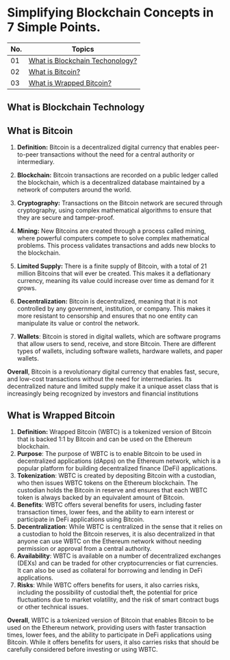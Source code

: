 # Simplifying Blockchain Concepts in 7 Simple Points.

| No. | Topics                                                                            |
| --- | -------------------------------------------------------------------------------------------- |
| 01  | [What is Blockchain Techonology?](#what-is-blockchain-technology)                                                   |
| 02  | [What is Bitcoin?](#what-is-bitcoin)                                                   |
| 03  | [What is Wrapped Bitcoin?](#what-is-wrapped-bitcoin)                                                   |


## What is Blockchain Technology
## What is Bitcoin
1. **Definition:** Bitcoin is a decentralized digital currency that enables peer-to-peer transactions without the need for a central authority or intermediary.

2. **Blockchain:** Bitcoin transactions are recorded on a public ledger called the blockchain, which is a decentralized database maintained by a network of computers around the world.

3. **Cryptography:** Transactions on the Bitcoin network are secured through cryptography, using complex mathematical algorithms to ensure that they are secure and tamper-proof.

4. **Mining:** New Bitcoins are created through a process called mining, where powerful computers compete to solve complex mathematical problems. This process validates transactions and adds new blocks to the blockchain.

5. **Limited Supply:** There is a finite supply of Bitcoin, with a total of 21 million Bitcoins that will ever be created. This makes it a deflationary currency, meaning its value could increase over time as demand for it grows.

6. **Decentralization:** Bitcoin is decentralized, meaning that it is not controlled by any government, institution, or company. This makes it more resistant to censorship and ensures that no one entity can manipulate its value or control the network.

7. **Wallets**: Bitcoin is stored in digital wallets, which are software programs that allow users to send, receive, and store Bitcoin. There are different types of wallets, including software wallets, hardware wallets, and paper wallets.

**Overall**, Bitcoin is a revolutionary digital currency that enables fast, secure, and low-cost transactions without the need for intermediaries. Its decentralized nature and limited supply make it a unique asset class that is increasingly being recognized by investors and financial institutions

## What is Wrapped Bitcoin
1. **Definition:** Wrapped Bitcoin (WBTC) is a tokenized version of Bitcoin that is backed 1:1 by Bitcoin and can be used on the Ethereum blockchain.
2. **Purpose**: The purpose of WBTC is to enable Bitcoin to be used in decentralized applications (dApps) on the Ethereum network, which is a popular platform for building decentralized finance (DeFi) applications.
3. **Tokenization**: WBTC is created by depositing Bitcoin with a custodian, who then issues WBTC tokens on the Ethereum blockchain. The custodian holds the Bitcoin in reserve and ensures that each WBTC token is always backed by an equivalent amount of Bitcoin.
4. **Benefits**: WBTC offers several benefits for users, including faster transaction times, lower fees, and the ability to earn interest or participate in DeFi applications using Bitcoin.
5. **Decentralization**: While WBTC is centralized in the sense that it relies on a custodian to hold the Bitcoin reserves, it is also decentralized in that anyone can use WBTC on the Ethereum network without needing permission or approval from a central authority.
6. **Availability**: WBTC is available on a number of decentralized exchanges (DEXs) and can be traded for other cryptocurrencies or fiat currencies. It can also be used as collateral for borrowing and lending in DeFi applications.
7. **Risks**: While WBTC offers benefits for users, it also carries risks, including the possibility of custodial theft, the potential for price fluctuations due to market volatility, and the risk of smart contract bugs or other technical issues.

**Overall**, WBTC is a tokenized version of Bitcoin that enables Bitcoin to be used on the Ethereum network, providing users with faster transaction times, lower fees, and the ability to participate in DeFi applications using Bitcoin. While it offers benefits for users, it also carries risks that should be carefully considered before investing or using WBTC.
